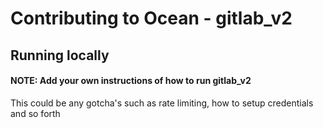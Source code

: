 # Contributing to Ocean - gitlab_v2

## Running locally

#### NOTE: Add your own instructions of how to run gitlab_v2

This could be any gotcha's such as rate limiting, how to setup credentials and so forth
